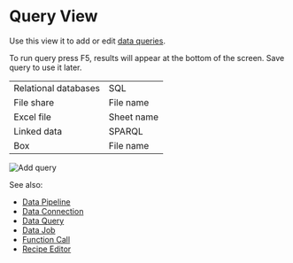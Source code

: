 <!-- TITLE: Query View -->
<!-- SUBTITLE: -->

# Query View

Use this view it to add or edit [data queries](data-query.md).

To run query press F5, results will appear at the bottom of the screen. Save query to use it later. 

|                      |            |
|----------------------|------------|
| Relational databases | SQL        |
| File share           | File name  |
| Excel file           | Sheet name |
| Linked data          | SPARQL     |
| Box                  | File name  |

![Add query](../uploads/gifs/query-add.gif "Add query") 

See also:

  * [Data Pipeline](data-pipeline.md)
  * [Data Connection](data-connection.md)
  * [Data Query](data-query.md)
  * [Data Job](data-job.md)
  * [Function Call](../overview/functions/function-call.md)
  * [Recipe Editor](../transform/recipe-editor.md)
